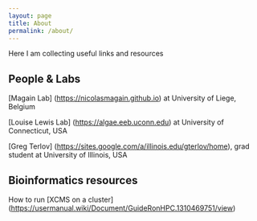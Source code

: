 ```yaml
---
layout: page
title: About
permalink: /about/
---
```


Here I am collecting useful links and resources

## People & Labs

[Magain Lab] (https://nicolasmagain.github.io) at University of Liege, Belgium

[Louise Lewis Lab] (https://algae.eeb.uconn.edu) at University of Connecticut, USA

[Greg Terlov] (https://sites.google.com/a/illinois.edu/gterlov/home), grad student at University of Illinois, USA

## Bioinformatics resources

How to run [XCMS on a cluster] (https://usermanual.wiki/Document/GuideRonHPC.1310469751/view)

